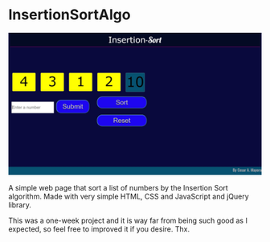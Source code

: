 # InsertionSortAlgo

![](imgs\Preview.jpg)

A simple web page that sort a list of numbers by the Insertion Sort algorithm. Made with very simple HTML, CSS and JavaScript and jQuery library.

This was a one-week project and it is way far from being such good as I expected, so feel free to improved it if you desire.
Thx.
